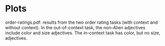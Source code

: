 # Plots

order-ratings.pdf: results from the two order rating tasks (with context and without context). In the out-of-context task, the non-Alien adjectives include color and size adjectives. The in-context task has color, but no size, adjectives.



